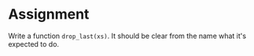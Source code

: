 # Assignment

Write a function `drop_last(xs)`. It should be clear from the name what it's expected to do.